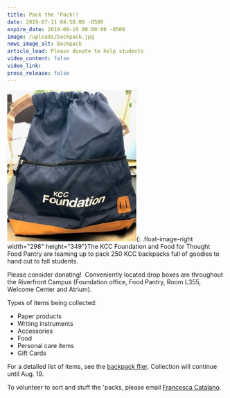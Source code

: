 ```yaml
---
title: Pack the 'Pack!!
date: 2019-07-11 04:58:00 -0500
expire_date: 2019-08-19 00:00:00 -0500
image: /uploads/backpack.jpg
news_image_alt: Backpack
article_lead: Please donate to help students
video_content: false
video_link:
press_release: false
---
```


![](/uploads/backpack.jpg){: .float-image-right width="298" height="349"}The KCC Foundation and Food for Thought Food Pantry are teaming up to pack 250 KCC backpacks full of goodies to hand out to fall students.

Please consider donating\!&nbsp; Conveniently located drop boxes are throughout the Riverfront Campus (Foundation office, Food Pantry, Room L355, Welcome Center and Atrium).

Types of items being collected:

* Paper products
* Writing instruments
* Accessories
* Food
* Personal care items
* Gift Cards

For a detailed list of items, see the [backpack flier](http://www.kcc.edu/FacultyStaff/departments/marketing/Documents/Backpack%20Flier.pdf). Collection will continue until Aug. 19.

To volunteer to sort and stuff the 'packs, please email [Francesca Catalano](mailto:fcatalano@kcc.edu).